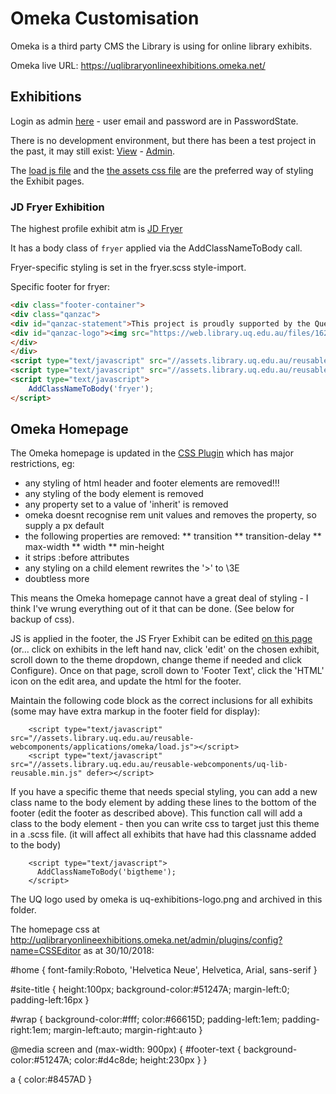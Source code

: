 # Omeka Customisation

Omeka is a third party CMS the Library is using for online library exhibits.

Omeka live URL: https://uqlibraryonlineexhibitions.omeka.net/

## Exhibitions

Login as admin [here](https://uqlibraryonlineexhibitions.omeka.net/admin/) - user email and password are in PasswordState.

There is no development environment, but there has been a test project in the past, it may still exist: [View](https://uqlibraryonlineexhibitions.omeka.net/exhibits/show/lea-s-test/sample-page) - [Admin](https://uqlibraryonlineexhibitions.omeka.net/admin/exhibits/theme-config/7).

The [load js file](https://github.com/uqlibrary/reusable-webcomponents/blob/master/src/applications/omeka/load.js") and the [the assets css file](https://github.com/uqlibrary/reusable-webcomponents/blob/master/src/applications/omeka/custom-styles.scss) are the preferred way of styling the Exhibit pages.

### JD Fryer Exhibition

The highest profile exhibit atm is [JD Fryer](https://uqlibraryonlineexhibitions.omeka.net/exhibits/show/jd-fryer-student-and-soldier)

It has a body class of `fryer` applied via the AddClassNameToBody call.

Fryer-specific styling is set in the fryer.scss style-import.

Specific footer for fryer:

```html
<div class="footer-container">
<div class="qanzac">
<div id="qanzac-statement">This project is proudly supported by the Queensland Government.</div>
<div id="qanzac-logo"><img src="https://web.library.uq.edu.au/files/16245/ANZAC_CQ_w%20crest_locked%20logo_C_landscape_min_size_rev_10mm.png" alt="" /></div>
</div>
</div>
<script type="text/javascript" src="//assets.library.uq.edu.au/reusable-webcomponents/applications/omeka/load.js"></script>
<script type="text/javascript" src="//assets.library.uq.edu.au/reusable-webcomponents/uq-lib-reusable.min.js" defer="defer"></script>
<script type="text/javascript">
    AddClassNameToBody('fryer');
</script>
```

## Omeka Homepage

The Omeka homepage is updated in the [CSS Plugin](http://uqlibraryonlineexhibitions.omeka.net/admin/plugins)
which has major restrictions, eg:

- any styling of html header and footer elements are removed!!!
- any styling of the body element is removed
- any property set to a value of 'inherit' is removed
- omeka doesnt recognise rem unit values and removes the property, so supply a px default
- the following properties are removed:
  ** transition
  ** transition-delay
  ** max-width
  ** width
  \*\* min-height
- it strips :before attributes
- any styling on a child element rewrites the '>' to \3E
- doubtless more

This means the Omeka homepage cannot have a great deal of styling - I think I've wrung everything out of it that can be done. (See below for backup of css).

JS is applied in the footer, the JS Fryer Exhibit can be edited [on this page](http://uqlibraryonlineexhibitions.omeka.net/admin/exhibits/theme-config/1) (or... click on exhibits in the left hand nav, click 'edit' on the chosen exhibit, scroll down to the theme dropdown, change theme if needed and click Configure). Once on that page, scroll down to 'Footer Text', click the 'HTML' icon on the edit area, and update the html for the footer.

Maintain the following code block as the correct inclusions for all exhibits (some may have extra markup in the footer field for display):

        <script type="text/javascript" src="//assets.library.uq.edu.au/reusable-webcomponents/applications/omeka/load.js"></script>
        <script type="text/javascript" src="//assets.library.uq.edu.au/reusable-webcomponents/uq-lib-reusable.min.js" defer></script>

If you have a specific theme that needs special styling, you can add a new class name to the body element by adding these lines to the bottom of the footer (edit the footer as described above). This function call will add a class to the body element - then you can write css to target just this theme in a .scss file. (it will affect all exhibits that have had this classname added to the body)

        <script type="text/javascript">
          AddClassNameToBody('bigtheme');
        </script>

The UQ logo used by omeka is uq-exhibitions-logo.png and archived in this folder.

The homepage css at http://uqlibraryonlineexhibitions.omeka.net/admin/plugins/config?name=CSSEditor as at 30/10/2018:

#home {
font-family:Roboto, 'Helvetica Neue', Helvetica, Arial, sans-serif
}

#site-title {
height:100px;
background-color:#51247A;
margin-left:0;
padding-left:16px
}

#wrap {
background-color:#fff;
color:#66615D;
padding-left:1em;
padding-right:1em;
margin-left:auto;
margin-right:auto
}

@media screen and (max-width: 900px) {
#footer-text {
background-color:#51247A;
color:#d4c8de;
height:230px
}
}

a {
color:#8457AD
}
